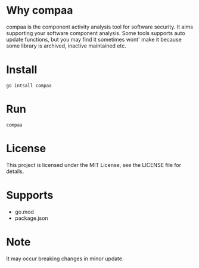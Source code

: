 # Why compaa

compaa is the component activity analysis tool for software security.
It aims supporting your software component analysis.
Some tools supports auto update functions, but you may find it sometimes wont' make it because some library is archived, inactive maintained etc.

# Install

```shell
go intsall compaa
```

# Run
```shell
compaa
```

# License
This project is licensed under the MIT License, see the LICENSE file for details.

# Supports

- go.mod
- package.json

# Note

It may occur breaking changes in minor update.